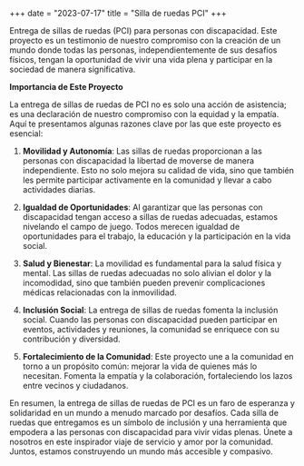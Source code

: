 +++
date = "2023-07-17"
title = "Silla de ruedas PCI"
+++

Entrega de sillas de ruedas (PCI) para personas con discapacidad. Este proyecto es un testimonio de nuestro compromiso con la creación de un mundo donde todas las personas, independientemente de sus desafíos físicos, tengan la oportunidad de vivir una vida plena y participar en la sociedad de manera significativa.

<!--more-->

**Importancia de Este Proyecto**

La entrega de sillas de ruedas de PCI no es solo una acción de asistencia; es una declaración de nuestro compromiso con la equidad y la empatía. Aquí te presentamos algunas razones clave por las que este proyecto es esencial:

1. **Movilidad y Autonomía**: Las sillas de ruedas proporcionan a las personas con discapacidad la libertad de moverse de manera independiente. Esto no solo mejora su calidad de vida, sino que también les permite participar activamente en la comunidad y llevar a cabo actividades diarias.

2. **Igualdad de Oportunidades**: Al garantizar que las personas con discapacidad tengan acceso a sillas de ruedas adecuadas, estamos nivelando el campo de juego. Todos merecen igualdad de oportunidades para el trabajo, la educación y la participación en la vida social.

3. **Salud y Bienestar**: La movilidad es fundamental para la salud física y mental. Las sillas de ruedas adecuadas no solo alivian el dolor y la incomodidad, sino que también pueden prevenir complicaciones médicas relacionadas con la inmovilidad.

4. **Inclusión Social**: La entrega de sillas de ruedas fomenta la inclusión social. Cuando las personas con discapacidad pueden participar en eventos, actividades y reuniones, la comunidad se enriquece con su contribución y diversidad.

5. **Fortalecimiento de la Comunidad**: Este proyecto une a la comunidad en torno a un propósito común: mejorar la vida de quienes más lo necesitan. Fomenta la empatía y la colaboración, fortaleciendo los lazos entre vecinos y ciudadanos.

En resumen, la entrega de sillas de ruedas de PCI es un faro de esperanza y solidaridad en un mundo a menudo marcado por desafíos. Cada silla de ruedas que entregamos es un símbolo de inclusión y una herramienta que empodera a las personas con discapacidad para vivir vidas plenas. Únete a nosotros en este inspirador viaje de servicio y amor por la comunidad. Juntos, estamos construyendo un mundo más accesible y compasivo. 